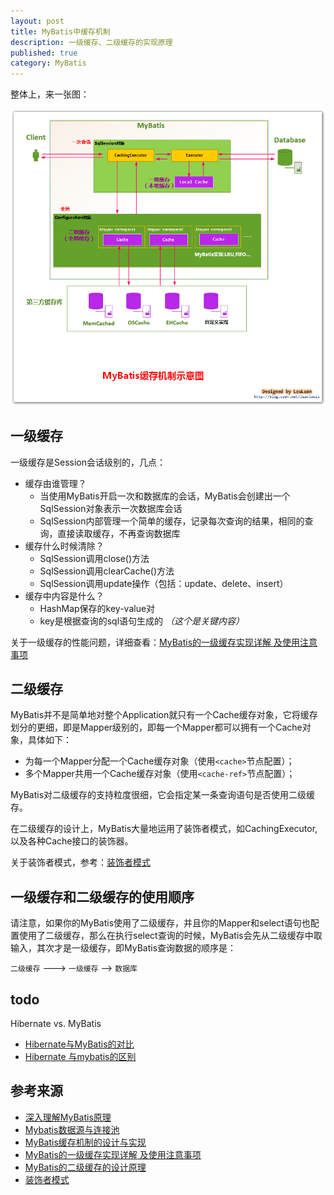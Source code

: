 ```yaml
---
layout: post
title: MyBatis中缓存机制
description: 一级缓存、二级缓存的实现原理
published: true
category: MyBatis
---
```





整体上，来一张图：

![](/images/mybatis-cache/mybatis-cache.png)




## 一级缓存

一级缓存是Session会话级别的，几点：

* 缓存由谁管理？
	* 当使用MyBatis开启一次和数据库的会话，MyBatis会创建出一个SqlSession对象表示一次数据库会话
	* SqlSession内部管理一个简单的缓存，记录每次查询的结果，相同的查询，直接读取缓存，不再查询数据库
* 缓存什么时候清除？
	* SqlSession调用close()方法
	* SqlSession调用clearCache()方法
	* SqlSession调用update操作（包括：update、delete、insert）
* 缓存中内容是什么？
	* HashMap保存的key-value对
	* key是根据查询的sql语句生成的 *（这个是关键内容）*

关于一级缓存的性能问题，详细查看：[MyBatis的一级缓存实现详解 及使用注意事项]





## 二级缓存


MyBatis并不是简单地对整个Application就只有一个Cache缓存对象，它将缓存划分的更细，即是Mapper级别的，即每一个Mapper都可以拥有一个Cache对象，具体如下：

* 为每一个Mapper分配一个Cache缓存对象（使用`<cache>`节点配置）；
* 多个Mapper共用一个Cache缓存对象（使用`<cache-ref>`节点配置）；

MyBatis对二级缓存的支持粒度很细，它会指定某一条查询语句是否使用二级缓存。

在二级缓存的设计上，MyBatis大量地运用了装饰者模式，如CachingExecutor, 以及各种Cache接口的装饰器。

关于装饰者模式，参考：[装饰者模式]



## 一级缓存和二级缓存的使用顺序


请注意，如果你的MyBatis使用了二级缓存，并且你的Mapper和select语句也配置使用了二级缓存，那么在执行select查询的时候，MyBatis会先从二级缓存中取输入，其次才是一级缓存，即MyBatis查询数据的顺序是：

`二级缓存`  ———> `一级缓存`  ——> `数据库`



## todo


Hibernate vs. MyBatis

* [Hibernate与MyBatis的对比]
* [Hibernate 与mybatis的区别]


## 参考来源


* [深入理解MyBatis原理]
* [Mybatis数据源与连接池]
* [MyBatis缓存机制的设计与实现]				
* [MyBatis的一级缓存实现详解 及使用注意事项]	
* [MyBatis的二级缓存的设计原理]					
* [装饰者模式]









[NingG]:    http://ningg.github.com  "NingG"

[深入理解MyBatis原理]:		http://blog.csdn.net/column/details/mybatis-principle.html
[Mybatis数据源与连接池]:	http://blog.csdn.net/luanlouis/article/details/37671851?utm_source=tuicool

[MyBatis缓存机制的设计与实现]:						http://blog.csdn.net/luanlouis/article/details/41390801
[MyBatis的一级缓存实现详解 及使用注意事项]:			http://blog.csdn.net/luanlouis/article/details/41280959
[MyBatis的二级缓存的设计原理]:						http://blog.csdn.net/luanlouis/article/details/41408341


[装饰者模式]:				http://blog.csdn.net/luanlouis/article/details/19021803


[Hibernate与MyBatis的对比]:			http://www.cnblogs.com/younggun/archive/2013/08/04/3235878.html
[Hibernate 与mybatis的区别]:		http://blog.csdn.net/julinfeng/article/details/19821923



